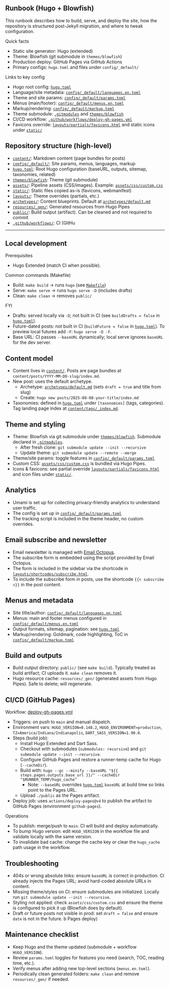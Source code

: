 ## Runbook (Hugo + Blowfish)

This runbook describes how to build, serve, and deploy the site, how the repository is structured post-Jekyll migration, and where to tweak configuration.

Quick facts
- Static site generator: Hugo (extended)
- Theme: Blowfish (git submodule in `themes/blowfish`)
- Production deploy: GitHub Pages via GitHub Actions
- Primary configs: `hugo.toml` and files under `config/_default/`

Links to key config
- Hugo root config: [`hugo.toml`](../hugo.toml)
- Language/site metadata: [`config/_default/languages.en.toml`](../config/_default/languages.en.toml)
- Theme and site params: [`config/_default/params.toml`](../config/_default/params.toml)
- Menus (main/footer): [`config/_default/menus.en.toml`](../config/_default/menus.en.toml)
- Markup/rendering: [`config/_default/markup.toml`](../config/_default/markup.toml)
- Theme submodule: [`.gitmodules`](../.gitmodules) and [`themes/blowfish`](../themes/blowfish)
- CI/CD workflow: [`.github/workflows/deploy-gh-pages.yml`](../.github/workflows/deploy-gh-pages.yml)
- Favicons override: [`layouts/partials/favicons.html`](../layouts/partials/favicons.html) and static icons under [`static/`](../static)


## Repository structure (high-level)

- [`content/`](../content): Markdown content (page bundles for posts)
- [`config/_default/`](../config/_default): Site params, menus, languages, markup
- [`hugo.toml`](../hugo.toml): Root Hugo configuration (baseURL, outputs, sitemap, taxonomies, related)
- [`themes/blowfish`](../themes/blowfish): Theme (git submodule)
- [`assets/`](../assets): Pipeline assets (CSS/images). Example: [`assets/css/custom.css`](../assets/css/custom.css)
- [`static/`](../static): Static files copied as-is (favicons, webmanifest)
- [`layouts/`](../layouts): Theme overrides (partials, etc.)
- [`archetypes/`](../archetypes): Content blueprints. Default at [`archetypes/default.md`](../archetypes/default.md)
- [`resources/_gen/`](../resources/_gen): Generated resources from Hugo Pipes
- [`public/`](../public): Build output (artifact). Can be cleaned and not required to commit
- [`.github/workflows/`](../.github/workflows): CI (GitHu

---

## Local development

Prerequisites
- Hugo Extended (match CI when possible).

Common commands (Makefile)
- Build: `make build` → runs `hugo` (see [`Makefile`](../Makefile))
- Serve: `make serve` → runs `hugo serve -D` (includes drafts)
- Clean: `make clean` → removes `public/`

FYI
- Drafts: served locally via `-D`; not built in CI (see `buildDrafts = false` in [`hugo.toml`](../hugo.toml)).
- Future-dated posts: not built in CI (`buildFuture = false` in [`hugo.toml`](../hugo.toml)). To preview local futures add `-F`: `hugo serve -D -F`.
- Base URL: CI passes `--baseURL` dynamically; local serve ignores `baseURL` for the dev server.

## Content model

- Content lives in [`content/`](../content). Posts are page bundles at `content/posts/YYYY-MM-DD-slug/index.md`.
- New post: uses the default archetype.
  - Archetype: [`archetypes/default.md`](../archetypes/default.md) (sets `draft = true` and title from slug)
  - Create: `hugo new posts/2025-08-08-your-title/index.md`
- Taxonomies: defined in [`hugo.toml`](../hugo.toml) under `[taxonomies]` (tags, categories). Tag landing page index at [`content/tags/_index.md`](../content/tags/_index.md).

## Theme and styling

- Theme: Blowfish via git submodule under [`themes/blowfish`](../themes/blowfish). Submodule declared in [`.gitmodules`](../.gitmodules).
  - After fresh clone: `git submodule update --init --recursive`
  - Update theme: `git submodule update --remote --merge`
- Theme/site params: toggle features in [`config/_default/params.toml`](../config/_default/params.toml)
- Custom CSS: [`assets/css/custom.css`](../assets/css/custom.css) is bundled via Hugo Pipes.
- Icons & favicons: see partial override [`layouts/partials/favicons.html`](../layouts/partials/favicons.html) and icon files under [`static/`](../static/).

## Analytics
- Umami is set up for collecting privacy-friendly analytics to understand user traffic.
- The config is set up in [`config/_default/params.toml`](../config/_default/params.toml)
- The tracking script is included in the theme header, no custom overrides.

## Email subscribe and newsletter
- Email newsletter is managed with [Email Octopus](https://emailoctopus.com/).
- The subscribe form is embedded using the script provided by Email Octopus.
- The form is included in the sidebar via the shortcode in [`layouts/shortcodes/subscribe.html`](../layouts/shortcodes/subscribe.html).
- To include the subscribe form in posts, use the shortcode `{{< subscribe >}}` in the post content.


## Menus and metadata

- Site title/author: [`config/_default/languages.en.toml`](../config/_default/languages.en.toml)
- Menus: main and footer menus configured in [`config/_default/menus.en.toml`](../config/_default/menus.en.toml)
- Output formats, sitemap, pagination: see [`hugo.toml`](../hugo.toml)
- Markup/rendering: Goldmark, code highlighting, ToC in [`config/_default/markup.toml`](../config/_default/markup.toml)

## Build and outputs

- Build output directory: `public/` (see `make build`). Typically treated as build artifact; CI uploads it. `make clean` removes it.
- Hugo resource cache: `resources/_gen/` (generated assets from Hugo Pipes). Safe to delete; will regenerate.

## CI/CD (GitHub Pages)

Workflow: [deploy-gh-pages.yml](../.github/workflows/deploy-gh-pages.yml)
- Triggers: on push to `main` and manual dispatch.
- Environment vars: `HUGO_VERSION=0.148.2`, `HUGO_ENVIRONMENT=production`, `TZ=America/Indiana/Indianapolis`, `DART_SASS_VERSION=1.90.0`.
- Steps (build job):
  - Install Hugo Extended and Dart Sass.
  - Checkout with submodules (`submodules: recursive`) and `git submodule update --init --recursive`.
  - Configure GitHub Pages and restore a runner-temp cache for Hugo (`--cacheDir`).
  - Build with: `hugo --gc --minify --baseURL "${{ steps.pages.outputs.base_url }}/" --cacheDir "$RUNNER_TEMP/hugo_cache"`
    - Note: `--baseURL` overrides [`hugo.toml`](../hugo.toml) `baseURL` at build time so links point to the Pages URL.
  - Upload `./public` as the Pages artifact.
- Deploy job: uses `actions/deploy-pages@v4` to publish the artifact to GitHub Pages (environment `github-pages`).

Operations
- To publish: merge/push to `main`. CI will build and deploy automatically.
- To bump Hugo version: edit `HUGO_VERSION` in the workflow file and validate locally with the same version.
- To invalidate bad cache: change the cache key or clear the `hugo_cache` path usage in the workflow.

## Troubleshooting

- 404s or wrong absolute links: ensure `baseURL` is correct in production. CI already injects the Pages URL; avoid hard-coded absolute URLs in content.
- Missing theme/styles on CI: ensure submodules are initialized. Locally run `git submodule update --init --recursive`.
- Styling not applied: check `assets/css/custom.css` and ensure the theme is configured to pick it up (Blowfish does by default).
- Draft or future posts not visible in prod: set `draft = false` and ensure `date` is not in the future.
b Pages deploy)

## Maintenance checklist

- Keep Hugo and the theme updated (submodule + workflow `HUGO_VERSION`).
- Review `params.toml` toggles for features you need (search, TOC, reading time, etc.).
- Verify menus after adding new top-level sections (`menus.en.toml`).
- Periodically clean generated folders: `make clean` and remove `resources/_gen/` if needed.
